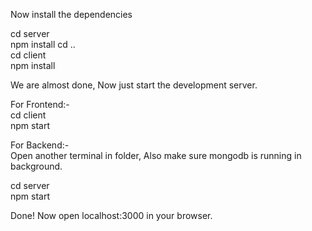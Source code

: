 Now install the dependencies

cd server	
npm install	
cd ..	
cd client	
npm install	

We are almost done, Now just start the development server.	

For Frontend:-	
cd client	
npm start	

For Backend:-	
Open another terminal in folder, Also make sure mongodb is running in background.	

cd server	
npm start	

Done! Now open localhost:3000 in your browser.	
